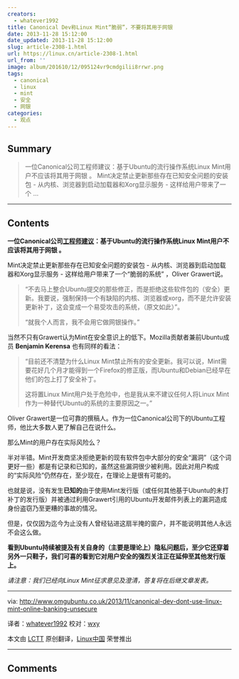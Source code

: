 ```yaml
---
creators:
  - whatever1992
title: Canonical Dev称Linux Mint“脆弱”，不要将其用于网银
date: 2013-11-28 15:12:00
date_updated: 2013-11-28 15:12:00
slug: article-2308-1.html
url: https://linux.cn/article-2308-1.html
url_from: ''
image: album/201610/12/095124vr9cmdgilii8rrwr.png
tags:
  - canonical
  - linux
  - mint
  - 安全
  - 网银
categories:
  - 观点
---
```


## Summary

> 一位Canonical公司工程师建议：基于Ubuntu的流行操作系统Linux Mint用户不应该将其用于网银 。
> Mint决定禁止更新那些存在已知安全问题的安装包 - 从内核、浏览器到启动加载器和Xorg显示服务 - 这样给用户带来了一个  ...

***

<!-- more -->

## Contents

**一位Canonical公司[工程师建议](https://lists.ubuntu.com/archives/ubuntu-devel-discuss/2013-November/014770.html)：基于Ubuntu的流行操作系统Linux Mint用户不应该将其用于网银 。**

Mint决定禁止更新那些存在已知安全问题的安装包 - 从内核、浏览器到启动加载器和Xorg显示服务 - 这样给用户带来了一个“脆弱的系统” ，Oliver Grawert说。

> 
> “不去马上整合Ubuntu提交的那些修正，而是拒绝这些软件包的（安全）更新。我要说，强制保持一个有缺陷的内核、浏览器或xorg，而不是允许安装更新补丁，这会变成一个易受攻击的系统，（原文如此）”。
> 
> 
> “就我个人而言，我不会用它做网银操作。”
> 
> 
> 

当然不只有Grawert认为Mint在安全意识上的低下。Mozilla贡献者兼前Ubuntu成员 **Benjamin Kerensa** 也有同样的看法：

> 
> “目前还不清楚为什么Linux Mint禁止所有的安全更新。我可以说，Mint需要花好几个月才能得到一个Firefox的修正版，而Ubuntu和Debian已经早在他们的包上打了安全补丁。
> 
> 
> 这将置Linux Mint用户处于危险中，也是我从来不建议任何人将Linux Mint作为一种替代Ubuntu的系统的主要原因之一。”
> 
> 
> 

Oliver Grawert是一位可靠的撰稿人。作为一位Canonical公司下的Ubuntu工程师，他比大多数人更了解自己在说什么。

那么Mint的用户存在实际风险么？

半对半错。Mint开发商坚决拒绝更新的现有软件包中大部分的安全“漏洞”（这个词更好一些）都是有记录和已知的，虽然这些漏洞很少被利用。因此对用户构成的“实际风险”仍然存在，至少现在，在理论上是很有可能的。

也就是说，没有发生**已知的**由于使用Mint发行版（或任何其他基于Ubuntu的未打补丁的发行版）并被通过利用Grawert引用的Ubuntu开发邮件列表上的漏洞造成身份盗窃乃至更糟的事故的情况。

但是，仅仅因为迄今为止没有人曾经钻进这扇半掩的窗户，并不能说明其他人永远不会这么做。

**看到Ubuntu持续被提及有关自身的（主要是理论上）隐私问题后，至少它还穿着另外一只鞋子，我们可喜的看到它对用户安全的强烈关注正在延伸至其他发行版上。**

*请注意：我们已经向Linux Mint征求意见及澄清，答复将在后继文章发表。*

---

via: <http://www.omgubuntu.co.uk/2013/11/canonical-dev-dont-use-linux-mint-online-banking-unsecure>

译者：[whatever1992](https://github.com/whatever1992) 校对：[wxy](https://github.com/wxy)

本文由 [LCTT](https://github.com/LCTT/TranslateProject) 原创翻译，[Linux中国](https://linux.cn/) 荣誉推出

***

## Comments
